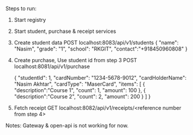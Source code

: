 Steps to run:

1. Start registry
2. Start student, purchase & receipt services
3. Create student data 
POST localhost:8083/api/v1/students
{
   "name": "Nasim",
   "grade": "1",
   "school": "RKGIT",
   "contact":"+918450960808"
   }

4. Create purchase, Use student id from step 3
POST localhost:8081/api/v1/purchase

   {
       "studentId": 1,
       "cardNumber": "1234-5678-9012",
       "cardHolderName": "Nasim Akhtar",
       "cardType": "MaserCard",
       "items": [
           {
               "description":"Course 1",
               "count": 1,
               "amount": 100
           },
           {
               "description":"Course 2",
               "count": 2,
               "amount": 200
           }
       ]
   }

5. Fetch receipt
GET localhost:8082/api/v1/receipts/<reference number from step 4>


Notes:
Gateway & open-api is not working for now.
